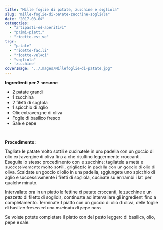 ```yaml
---
title: "Mille foglie di patate, zucchine e sogliola"
slug: "mille-foglie-di-patate-zucchine-sogliola"
date: "2017-08-06"
categories: 
  - "antipasti-ed-aperitivi"
  - "primi-piatti"
  - "ricette-estive"
tags: 
  - "patate"
  - "ricette-facili"
  - "ricette-veloci"
  - "sogliola"
  - "zucchine"
coverImage: "../images/Millefoglie-di-patate.jpg"
---
```


**Ingredienti per 2 persone**

- 2 patate grandi
- 1 zucchina
- 2 filetti di sogliola
- 1 spicchio di aglio
- Olio extravergine di oliva
- Foglie di basilico fresco
- Sale e pepe

 

**Procedimento:**

Tagliate le patate molto sottili e cucinatele in una padella con un goccio di olio extravergine di oliva fino a che risultino leggermente croccanti. Eseguite lo stesso procedimento con le zucchine: tagliatele a metà e successivamente molto sottili, grigliatele in padella con un goccio di olio di oliva. Scaldate un goccio di olio in una padella, aggiungete uno spicchio di aglio e successivamente i filetti di sogliola, cucinate su entrambi i lati per qualche minuto.

Intervallate ora in un piatto le fettine di patate croccanti, le zucchine e un pezzetto di filetto di sogliola, continuate ad intervallare gli ingredienti fino a completamento. Terminate il piatto con un goccio di olio di oliva, delle foglie di basilico fresco ed una macinata di pepe nero.

Se volete potete completare il piatto con del pesto leggero di basilico, olio, pepe e sale.

